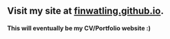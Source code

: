## Visit my site at [finwatling.github.io](finwatling.github.io).
#### This will eventually be my CV/Portfolio website :)
